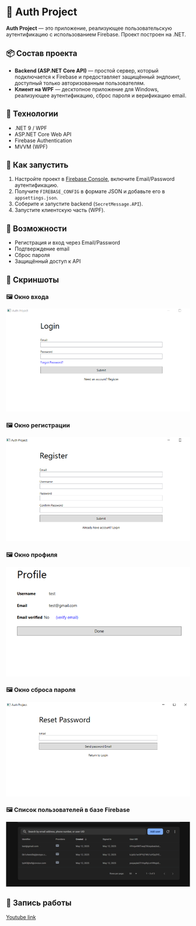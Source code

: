 # 🔐 Auth Project

**Auth Project** — это приложение, реализующее пользовательскую аутентификацию с использованием Firebase. Проект построен на .NET.

## 📦 Состав проекта

- **Backend (ASP.NET Core API)** — простой сервер, который подключается к Firebase и предоставляет защищённый эндпоинт, доступный только авторизованным пользователям.
- **Клиент на WPF** — десктопное приложение для Windows, реализующее аутентификацию, сброс пароля и верификацию email.

## 🔧 Технологии

- .NET 9 / WPF
- ASP.NET Core Web API
- Firebase Authentication
- MVVM (WPF)

## 🚀 Как запустить

1. Настройте проект в [Firebase Console](https://console.firebase.google.com/), включите Email/Password аутентификацию.
2. Получите `FIREBASE_CONFIG` в формате JSON и добавьте его в `appsettings.json`.
3. Соберите и запустите backend (`SecretMessage.API`).
4. Запустите клиентскую часть (WPF).

## 🧪 Возможности

- Регистрация и вход через Email/Password
- Подтверждение email
- Сброс пароля
- Защищённый доступ к API

## 📸 Скриншоты

### 🖼️ Окно входа
![Login Screen](screenshots/Login.png)

### 🖼️ Окно регистрации
![Register Screen](screenshots/Regiter.png)

### 🖼️ Окно профиля
![Profile Screen](screenshots/Profile.png)

### 🖼️ Окно сброса пароля
![Reset Password Screen](screenshots/ResetPassword.png)

### 🖼️ Список пользователей в базе Firebase
![Firebase Users](screenshots/FirebaseUsers.png)

## 📸 Запись работы
[Youtube link](https://youtu.be/TFxMCUMFK5U)
